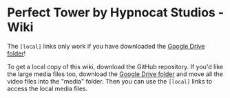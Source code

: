 # Perfect Tower by Hypnocat Studios - Wiki

The `[local]` links only work if you have downloaded the [Google Drive folder](https://drive.google.com/drive/folders/12Y8So82ErUaTq831rcTpS4zghOwL0osP)!

To get a local copy of this wiki, download the GitHub repository. If you'd like the large media files too, download the [Google Drive folder](https://drive.google.com/drive/folders/12Y8So82ErUaTq831rcTpS4zghOwL0osP) and move all the video files into the "media" folder. Then you can use the `[local]` links to access the local media files.

